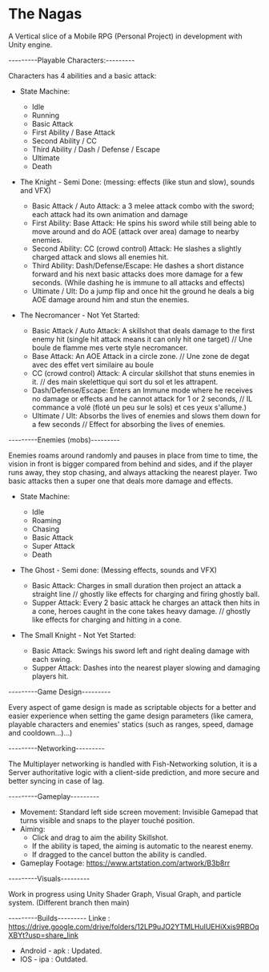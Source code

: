 # The Nagas
A Vertical slice of a Mobile RPG (Personal Project) in development with Unity engine.

---------Playable Characters:---------

Characters has 4 abilities and a basic attack:  

* State Machine:
  - Idle
  - Running
  - Basic Attack
  - First Ability / Base Attack
  - Second Ability / CC
  - Third Ability / Dash / Defense / Escape
  - Ultimate
  - Death
   
* The Knight - Semi Done: (messing: effects (like stun and slow), sounds and VFX)
  - Basic Attack / Auto Attack: a 3 melee attack combo with the sword; each attack had its own animation and damage
  - First Ability: Base Attack: He spins his sword while still being able to move around and do AOE (attack over area) damage to nearby enemies.
  - Second Ability: CC (crowd control) Attack: He slashes a slightly charged attack and slows all enemies hit. 
  - Third Ability: Dash/Defense/Escape: He dashes a short distance forward and his next basic attacks does more damage for a few seconds. (While dashing he is immune to all attacks and effects)
  - Ultimate / Ult: Do a jump flip and once hit the ground he deals a big AOE damage around him and stun the enemies.

* The Necromancer - Not Yet Started:
  - Basic Attack / Auto Attack:  A skillshot that deals damage to the first enemy hit (single hit attack means it can only hit one target) // Une boule de flamme mes verte style necromancer.
  - Base Attack: An AOE Attack in a circle zone. // Une zone de degat avec des effet vert similaire au boule
  - CC (crowd control) Attack: A circular skillshot that stuns enemies in it. // des main skelettique qui sort du sol et les attrapent.
  - Dash/Defense/Escape: Enters an Immune mode where he receives no damage or effects and he cannot attack for 1 or 2 seconds, // IL commance a volé (floté un peu sur le sols) et ces yeux s'allume.)
  - Ultimate / Ult: Absorbs the lives of enemies and slows them down for a few seconds // Effect for absorbing the lives of enemies.

---------Enemies (mobs)---------

Enemies roams around randomly and pauses in place from time to time, the vision in front is bigger compared from behind and sides, and if the player runs away, they stop chasing, and always attacking the nearest player. Two basic attacks then a super one that deals more damage and effects.

* State Machine:
  - Idle
  - Roaming
  - Chasing
  - Basic Attack
  - Super Attack
  - Death

* The Ghost - Semi done: (Messing effects, sounds and VFX)
  - Basic Attack: Charges in small duration then project an attack a straight line // ghostly like effects for charging and firing ghostly ball.
  - Supper Attack: Every 2 basic attack he charges an attack then hits in a cone, heroes caught in the cone takes heavy damage. // ghostly like effects for charging and hitting in a cone.
    
* The Small Knight - Not Yet Started:
  - Basic Attack: Swings his sword left and right dealing damage with each swing.
  - Supper Attack: Dashes into the nearest player slowing and damaging players hit.
  
---------Game Design---------

Every aspect of game design is made as scriptable objects for a better and easier experience when setting the game design parameters (like camera, playable characters and enemies' statics (such as ranges, speed, damage and cooldown...)...)

---------Networking---------

The Multiplayer networking is handled with Fish-Networking solution, it is a Server authoritative logic with a client-side prediction, and more secure and better syncing in case of lag.

---------Gameplay---------

  * Movement: Standard left side screen movement: Invisible Gamepad that turns visible and snaps to the player touché position.
  * Aiming:
    - Click and drag to aim the ability Skillshot.
    - If the ability is taped, the aiming is automatic to the nearest enemy.
    - If dragged to the cancel button the ability is candled.
  * Gameplay Footage: https://www.artstation.com/artwork/B3b8rr
  
---------Visuals---------

Work in progress using Unity Shader Graph, Visual Graph, and particle system. (Different branch then main)

---------Builds---------
Linke : https://drive.google.com/drive/folders/12LP9uJO2YTMLHuIUEHiXxis9RBOqXBYt?usp=share_link
* Android - apk : Updated.
* IOS - ipa : Outdated.
